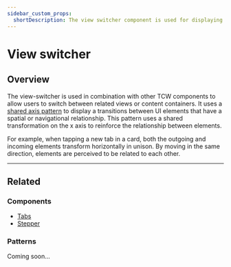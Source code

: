 ```yaml
---
sidebar_custom_props:
  shortDescription: The view switcher component is used for displaying a single view at a time out of a set of available views.
---
```


# View switcher

<ComponentVisual
  figmaUrl=""
  storybookUrl="https://forge.tylerdev.io/main/?path=/story/components-view-switcher--default" />

## Overview

The view-switcher is used in combination with other TCW components to allow users to switch between related views or content containers. It uses a [shared axis pattern](https://material.io/design/motion/the-motion-system.html#shared-axis)
to display a transitions between UI elements that have a spatial or navigational relationship. This pattern uses a shared transformation on the x axis to reinforce the relationship between elements.

For example, when tapping a new tab in a card, both the outgoing and incoming elements transform horizontally in unison. By moving in the same direction, elements are perceived to be related to each other.

---

## Related

### Components

- [Tabs](/components/navigation/tabs)
- [Stepper](/components/stepper)

### Patterns

Coming soon...
